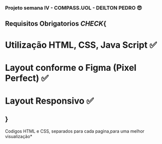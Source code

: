 ### Projeto semana IV - COMPASS.UOL - DEILTON PEDRO 😎

## Requisitos Obrigatorios *CHECK*{
# Utilização HTML, CSS, Java Script ✅
# Layout conforme o Figma (Pixel Perfect) ✅
# Layout Responsivo ✅
## }

Codigos HTML e CSS, separados para cada pagina,para uma melhor visualização*
